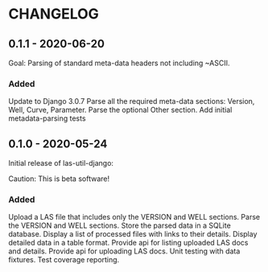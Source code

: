 # CHANGELOG


## 0.1.1 - 2020-06-20

Goal: Parsing of standard meta-data headers not including ~ASCII.

### Added

Update to Django 3.0.7
Parse all the required meta-data sections: Version, Well, Curve, Parameter.
Parse the optional Other section.
Add initial metadata-parsing tests


## 0.1.0 - 2020-05-24

Initial release of las-util-django:

Caution: This is beta software!

### Added

Upload a LAS file that includes only the VERSION and WELL sections.
Parse the VERSION and WELL sections.
Store the parsed data in a SQLite database.
Display a list of processed files with links to their details.
Display detailed data in a table format.
Provide api for listing uploaded LAS docs and details.
Provide api for uploading LAS docs.
Unit testing with data fixtures.
Test coverage reporting.
